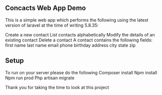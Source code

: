 ## Concacts Web App Demo

This is a simple web app which performs the following using the latest version of laravel at the time of writing 5.8.35:

Create a new contact
List contacts alphabetically
Modify the details of an existing contact
Delete a contact
A contact contains the following fields:
first name
last name
email
phone
birthday
address
city
state
zip

## Setup
To run on your server please do the following
Composer install
Npm install
Npm run prod
Php artisan migrate

Thank you for taking the time to look at this project
